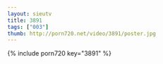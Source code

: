 ```yaml
--- 
layout: sieutv
title: 3891
tags: ["003"]
thumb: http://porn720.net/video/3891/poster.jpg
---
```

{% include porn720 key="3891" %} 
